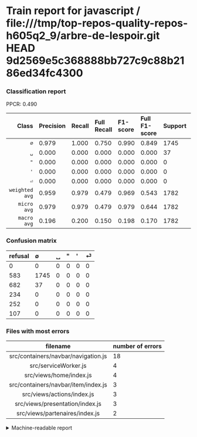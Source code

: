 # Train report for javascript / file:///tmp/top-repos-quality-repos-h605q2_9/arbre-de-lespoir.git HEAD 9d2569e5c368888bb727c9c88b2186ed34fc4300

### Classification report

PPCR: 0.490

| Class | Precision | Recall | Full Recall | F1-score | Full F1-score | Support | Full Support | PPCR |
|------:|:----------|:-------|:------------|:---------|:---------|:--------|:-------------|:-----|
| `∅` | 0.979| 1.000| 0.750| 0.990| 0.849| 1745| 2328| 0.750 |
| `␣` | 0.000| 0.000| 0.000| 0.000| 0.000| 37| 719| 0.051 |
| `"` | 0.000| 0.000| 0.000| 0.000| 0.000| 0| 234| 0.000 |
| `'` | 0.000| 0.000| 0.000| 0.000| 0.000| 0| 252| 0.000 |
| `⏎` | 0.000| 0.000| 0.000| 0.000| 0.000| 0| 107| 0.000 |
| `weighted avg` | 0.959| 0.979| 0.479| 0.969| 0.543| 1782| 3640| 0.490 |
| `micro avg` | 0.979| 0.979| 0.479| 0.979| 0.644| 1782| 3640| 0.490 |
| `macro avg` | 0.196| 0.200| 0.150| 0.198| 0.170| 1782| 3640| 0.490 |

### Confusion matrix

|refusal|  ∅| ␣| "| '| ⏎| 
|:---|:---|:---|:---|:---|:---|
|0 |0 |0 |0 |0 |0 |
|583 |1745 |0 |0 |0 |0 |
|682 |37 |0 |0 |0 |0 |
|234 |0 |0 |0 |0 |0 |
|252 |0 |0 |0 |0 |0 |
|107 |0 |0 |0 |0 |0 |

### Files with most errors

| filename | number of errors|
|:----:|:-----|
| src/containers/navbar/navigation.js | 18 |
| src/serviceWorker.js | 4 |
| src/views/home/index.js | 4 |
| src/containers/navbar/item/index.js | 3 |
| src/views/actions/index.js | 3 |
| src/views/presentation/index.js | 3 |
| src/views/partenaires/index.js | 2 |

<details>
    <summary>Machine-readable report</summary>
```json
{
  "cl_report": {"\"": {"f1-score": 0.0, "precision": 0.0, "recall": 0.0, "support": 0}, "\u0027": {"f1-score": 0.0, "precision": 0.0, "recall": 0.0, "support": 0}, "macro avg": {"f1-score": 0.1979018996314148, "precision": 0.19584736251402918, "recall": 0.2, "support": 1782}, "micro avg": {"f1-score": 0.9792368125701459, "precision": 0.9792368125701459, "recall": 0.9792368125701459, "support": 1782}, "weighted avg": {"f1-score": 0.9689641269832178, "precision": 0.958904735092539, "recall": 0.9792368125701459, "support": 1782}, "\u2205": {"f1-score": 0.989509498157074, "precision": 0.9792368125701459, "recall": 1.0, "support": 1745}, "\u23ce": {"f1-score": 0.0, "precision": 0.0, "recall": 0.0, "support": 0}, "\u2423": {"f1-score": 0.0, "precision": 0.0, "recall": 0.0, "support": 37}},
  "cl_report_full": {"\"": {"f1-score": 0.0, "precision": 0.0, "recall": 0.0, "support": 234}, "\u0027": {"f1-score": 0.0, "precision": 0.0, "recall": 0.0, "support": 252}, "macro avg": {"f1-score": 0.16982968369829682, "precision": 0.19584736251402918, "recall": 0.14991408934707903, "support": 3640}, "micro avg": {"f1-score": 0.6436739210623387, "precision": 0.9792368125701459, "recall": 0.4793956043956044, "support": 3640}, "weighted avg": {"f1-score": 0.5430817357824657, "precision": 0.6262811262811263, "recall": 0.4793956043956044, "support": 3640}, "\u2205": {"f1-score": 0.8491484184914841, "precision": 0.9792368125701459, "recall": 0.7495704467353952, "support": 2328}, "\u23ce": {"f1-score": 0.0, "precision": 0.0, "recall": 0.0, "support": 107}, "\u2423": {"f1-score": 0.0, "precision": 0.0, "recall": 0.0, "support": 719}},
  "ppcr": 0.48956043956043954
}
```
</details>
